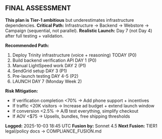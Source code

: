 ## FINAL ASSESSMENT

**This plan is Tier-1 ambitious** but underestimates infrastructure dependencies.
**Critical Path:** Infrastructure → Backend → Webstore → Campaign (sequential, not parallel).
**Realistic Launch:** Day 7 (not Day 4) after full testing + validation.

**Recommended Path:**

1. Deploy Trinity infrastructure (voice + reasoning) TODAY (P0)
2. Build backend verification API DAY 1 (P0)
3. Manual LightSpeed work DAY 2 (P1)
4. SendGrid setup DAY 3 (P1)
5. Pre-launch testing DAY 4-5 (P2)
6. LAUNCH DAY 7 (Monday Week 2)

**Risk Mitigation:**

- If verification completion <70% → Add phone support + incentives
- If traffic <20K visitors → Increase ad budget + extend launch window
- If conversion <2.5% → A/B test everything, simplify checkout
- If AOV <$75 → Upsells, bundles, free shipping thresholds

**Logged:** 2025-10-03 18:45 UTC
**Fusion by:** Sonnet 4.5
**Next Fusion:** TIER1 legal/policy docs → COMPLIANCE_FUSION.md
